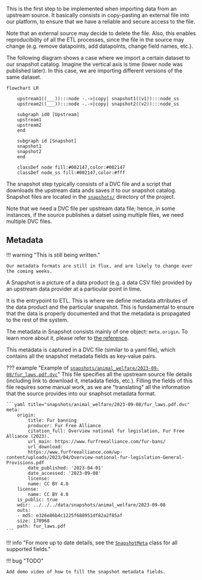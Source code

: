 This is the first step to be implemented when importing data from an upstream source. It basically consists in copy-pasting an external file into our platform, to ensure that we have a reliable and secure access to the file.

Note that an external source may decide to delete the file. Also, this enables reproducibility of all the ETL processes, since the file in the source may change (e.g. remove datapoints, add datapoints, change field names, etc.).

The following diagram shows a case where we import a certain dataset to our snapshot catalog. Imagine the vertical axis is time (lower node was published later). In this case, we are importing different versions of the same dataset.

```mermaid
flowchart LR

    upstream1((___)):::node -.->|copy| snapshot1((v1)):::node_ss
    upstream2((___)):::node -.->|copy| snapshot2((v2)):::node_ss

    subgraph id0 [Upstream]
    upstream1
    upstream2
    end

    subgraph id [Snapshot]
    snapshot1
    snapshot2
    end

    classDef node fill:#002147,color:#002147
    classDef node_ss fill:#002147,color:#fff
```

The snapshot step typically consists of a DVC file and a script that downloads the upstream data ands saves it to our snapshot catalog. Snapshot files are located in the [`snapshots/`](https://github.com/owid/etl/tree/master/snapshots) directory of the project.

Note that we need a DVC file per upstream data file; hence, in some instances, if the source publishes a datset using multiple files, we need multiple DVC files.


## Metadata
!!! warning "This is still being written."

    Our metadata formats are still in flux, and are likely to change over the coming weeks.


A Snapshot is a picture of a data product (e.g. a data CSV file) provided by an upstream data provider at a particular point in time.


It is the entrypoint to ETL. This is where we define metadata attributes of the data product and the particular snapshot. This is fundamental to ensure that the data is properly documented and that the metadata is propagated to the rest of the system.

The metadata in Snapshot consists mainly of one object: `meta.origin`. To learn more about it, please refer to [the reference](../reference-origin).


This metadata is captured in a DVC file (similar to a yaml file), which contains all the snapshot metadata fields as key-value pairs.


??? example "Example of [`snapshots/animal_welfare/2023-09-08/fur_laws.pdf.dvc`](`https://github.com/owid/etl/blob/master/snapshots/animal_welfare/2023-09-08/fur_laws.pdf.dvc`)"
    This file specifies all the upstream source file details (including link to download it, metadata fields, etc.). Filling the fields of this file requires some manual work, as we are "translating" all the information that the source provides into our snaphsot metadata format.

    ```yaml title="snapshots/animal_welfare/2023-09-08/fur_laws.pdf.dvc"
    meta:
        origin:
            title: Fur banning
            producer: Fur Free Alliance
            citation_full: Overview national fur legislation, Fur Free Alliance (2023).
            url_main: https://www.furfreealliance.com/fur-bans/
            url_download:
            https://www.furfreealliance.com/wp-content/uploads/2023/04/Overview-national-fur-legislation-General-Provisions.pdf
            date_published: '2023-04-01'
            date_accessed: '2023-09-08'
            license:
            name: CC BY 4.0
        license:
            name: CC BY 4.0
        is_public: true
        wdir: ../../../data/snapshots/animal_welfare/2023-09-08
        outs:
        - md5: e326e86b4c1225f688951df82a2f85af
        size: 178968
        path: fur_laws.pdf
    ```


!!! info "For more up to date details, see the [`SnapshotMeta`](https://github.com/owid/etl/blob/master/etl/snapshot.py#L81) class for all supported fields."


!!! bug "TODO"

    Add demo video of how to fill the snapshot metadata fields.
